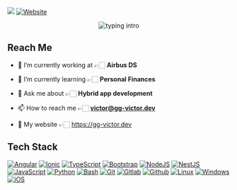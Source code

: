![](https://komarev.com/ghpvc/?username=YandrosChaos&color=blue)
[![Website](https://img.shields.io/badge/-N0M4D-black?&logo=github&logoColor=white)](https://gg-victor.dev)

<p align="center">
<img src="https://readme-typing-svg.herokuapp.com?color=08CE90&center=true&vCenter=true&lines=4+years+of+exp;Frontend/Hybrid+Developer;From+Madrid,+Spain;Crafting+unique+apps" alt="typing intro">
</p>

## Reach Me
- 🔭 I’m currently working at 👉🏻 **Airbus DS**

- 🌱 I’m currently learning 👉🏻 **Personal Finances**

- 💬 Ask me about 👉🏻 **Hybrid app development**

- 📫 How to reach me 👉🏻 **victor@gg-victor.dev**

- 🚀 My website 👉🏻 <a href="https://gg-victor.dev" target="blank">https://gg-victor.dev</a>

## Tech Stack
<p align="center">
  
  [![Angular](https://img.shields.io/badge/angular%20-%23DD0031.svg?&style=for-the-badge&logo=angular&logoColor=white)]()
  [![Ionic](https://img.shields.io/badge/-IONIC-%23316192.svg?&style=for-the-badge&logo=ionic&logoColor=white)]()
  [![TypeScript](https://img.shields.io/badge/typescript%20-%23007ACC.svg?&style=for-the-badge&logo=typescript&logoColor=white)]()
  [![Bootstrap](https://img.shields.io/badge/bootstrap%20-%23563D7C.svg?&style=for-the-badge&logo=bootstrap&logoColor=white)]()
  [![NodeJS](https://img.shields.io/badge/node.js%20-%23323330.svg?&style=for-the-badge&logo=node.js&logoColor=%23F7DF1E)]()
  [![NestJS](https://img.shields.io/badge/nestjs%20-%23323330.svg?&style=for-the-badge&logo=nestjs&logoColor=red)]()
  [![JavaScript](https://img.shields.io/badge/javascript%20-%23323330.svg?&style=for-the-badge&logo=javascript&logoColor=%23F7DF1E)]()
  [![Python](https://img.shields.io/badge/-PYTHON-green?&style=for-the-badge&logo=python&logoColor=blue)]()
  [![Bash](https://img.shields.io/badge/-BASH-black?style=for-the-badge&logo=shell&logoColor=white)]()
  [![Git](https://img.shields.io/badge/git%20-%23F05033.svg?&style=for-the-badge&logo=git&logoColor=white)]()
  [![Gitlab](https://img.shields.io/badge/gitlab%20-%23181717.svg?&style=for-the-badge&logo=gitlab&logoColor=white)]()
  [![Github](https://img.shields.io/badge/github%20-%23121011.svg?&style=for-the-badge&logo=github&logoColor=white)]()
  [![Linux](https://img.shields.io/badge/-LINUX-black?style=for-the-badge&logo=archlinux&logoColor=white)]()
  [![Windows](https://img.shields.io/badge/Windows-0078D6?style=for-the-badge&logo=windows&logoColor=white)]()
  [![iOS](https://img.shields.io/badge/-apple-silver?style=for-the-badge&logo=apple&logoColor=white)]()
  
</p>
